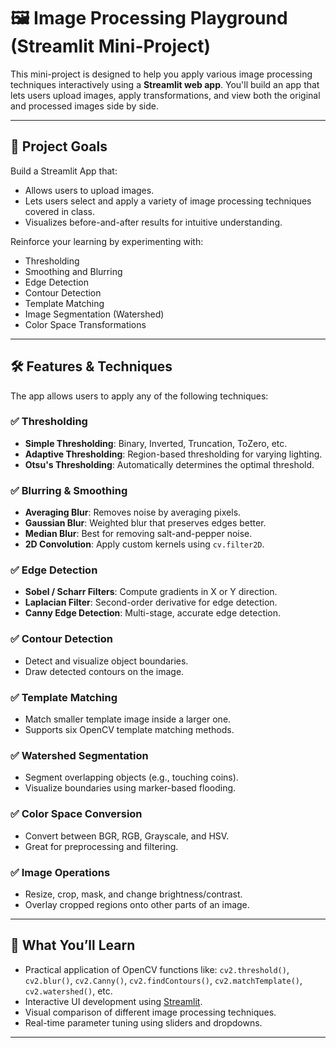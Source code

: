 # 🖼️ Image Processing Playground (Streamlit Mini-Project)

This mini-project is designed to help you apply various image processing techniques interactively using a **Streamlit web app**. You'll build an app that lets users upload images, apply transformations, and view both the original and processed images side by side.

---

## 🚀 Project Goals

Build a Streamlit App that:

- Allows users to upload images.
- Lets users select and apply a variety of image processing techniques covered in class.
- Visualizes before-and-after results for intuitive understanding.

Reinforce your learning by experimenting with:

- Thresholding  
- Smoothing and Blurring  
- Edge Detection  
- Contour Detection  
- Template Matching  
- Image Segmentation (Watershed)  
- Color Space Transformations

---

## 🛠️ Features & Techniques

The app allows users to apply any of the following techniques:

### ✅ Thresholding

- **Simple Thresholding**: Binary, Inverted, Truncation, ToZero, etc.
- **Adaptive Thresholding**: Region-based thresholding for varying lighting.
- **Otsu's Thresholding**: Automatically determines the optimal threshold.

### ✅ Blurring & Smoothing

- **Averaging Blur**: Removes noise by averaging pixels.
- **Gaussian Blur**: Weighted blur that preserves edges better.
- **Median Blur**: Best for removing salt-and-pepper noise.
- **2D Convolution**: Apply custom kernels using `cv.filter2D`.

### ✅ Edge Detection

- **Sobel / Scharr Filters**: Compute gradients in X or Y direction.
- **Laplacian Filter**: Second-order derivative for edge detection.
- **Canny Edge Detection**: Multi-stage, accurate edge detection.

### ✅ Contour Detection

- Detect and visualize object boundaries.
- Draw detected contours on the image.

### ✅ Template Matching

- Match smaller template image inside a larger one.
- Supports six OpenCV template matching methods.

### ✅ Watershed Segmentation

- Segment overlapping objects (e.g., touching coins).
- Visualize boundaries using marker-based flooding.

### ✅ Color Space Conversion

- Convert between BGR, RGB, Grayscale, and HSV.
- Great for preprocessing and filtering.

### ✅ Image Operations

- Resize, crop, mask, and change brightness/contrast.
- Overlay cropped regions onto other parts of an image.

---

## 🎯 What You’ll Learn

- Practical application of OpenCV functions like:
  `cv2.threshold()`, `cv2.blur()`, `cv2.Canny()`, `cv2.findContours()`, `cv2.matchTemplate()`, `cv2.watershed()`, etc.
- Interactive UI development using [Streamlit](https://streamlit.io).
- Visual comparison of different image processing techniques.
- Real-time parameter tuning using sliders and dropdowns.

---